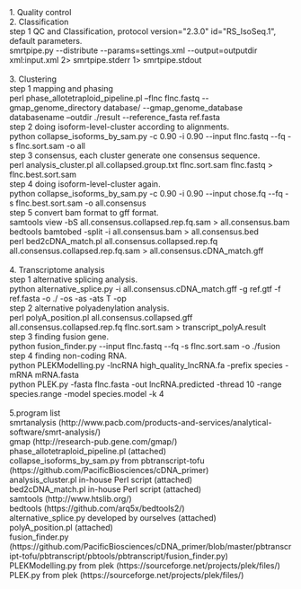 <style class="fox_global_style"> div.fox_html_content { line-height: 1.5;} /* 一些默认样式 */ blockquote { margin-Top: 0px; margin-Bottom: 0px; margin-Left: 0.5em } ol, ul { margin-Top: 0px; margin-Bottom: 0px; list-style-position: inside; } p { margin-Top: 0px; margin-Bottom: 0px } </style><span style="background-color: rgba(0, 0, 0, 0);">1. Quality control <br>2. Classification <br>step 1 QC and Classification, protocol version="2.3.0" id="RS_IsoSeq.1", default parameters. <br>smrtpipe.py --distribute --params=settings.xml --output=outputdir xml:input.xml 2&gt; smrtpipe.stderr 1&gt; smrtpipe.stdout <br> <br>3. Clustering <br>step 1 mapping and phasing <br> perl phase_allotetraploid_pipeline.pl –flnc flnc.fastq --gmap_genome_directory database/ --gmap_genome_database databasename –outdir ./result --reference_fasta ref.fasta <br>step 2 doing isoform-level-cluster according to alignments. <br> python collapse_isoforms_by_sam.py -c 0.90 -i 0.90 --input flnc.fastq --fq -s flnc.sort.sam -o all <br>step 3 consensus, each cluster generate one consensus sequence. <br> perl analysis_cluster.pl all.collapsed.group.txt flnc.sort.sam flnc.fastq &gt; flnc.best.sort.sam <br>step 4 doing isoform-level-cluster again. <br> python collapse_isoforms_by_sam.py -c 0.90 -i 0.90 --input chose.fq --fq -s flnc.best.sort.sam -o all.consensus <br>step 5 convert bam format to gff format. <br> samtools view -bS all.consensus.collapsed.rep.fq.sam &gt; all.consensus.bam <br> bedtools bamtobed -split -i all.consensus.bam &gt; all.consensus.bed <br> perl bed2cDNA_match.pl all.consensus.collapsed.rep.fq all.consensus.collapsed.rep.fq.sam &gt; all.consensus.cDNA_match.gff <br> <br>4. Transcriptome analysis <br>step 1 alternative splicing analysis. <br> python alternative_splice.py -i all.consensus.cDNA_match.gff -g ref.gtf -f ref.fasta -o ./ -os -as -ats T -op <br>step 2 alternative polyadenylation analysis. <br> perl polyA_position.pl all.consensus.collapsed.gff all.consensus.collapsed.rep.fq flnc.sort.sam &gt; transcript_polyA.result <br>step 3 finding fusion gene. <br>python fusion_finder.py --input flnc.fastq --fq -s flnc.sort.sam -o ./fusion <br>step 4 finding non-coding RNA. <br> python PLEKModelling.py -lncRNA high_quality_lncRNA.fa -prefix species -mRNA mRNA.fasta <br> python PLEK.py -fasta flnc.fasta -out lncRNA.predicted -thread 10 -range species.range -model species.model -k 4 <br> <br>5.program list <br>smrtanalysis (http://www.pacb.com/products-and-services/analytical-software/smrt-analysis/) <br>gmap (http://research-pub.gene.com/gmap/) <br>phase_allotetraploid_pipeline.pl (attached) <br>collapse_isoforms_by_sam.py from pbtranscript-tofu (https://github.com/PacificBiosciences/cDNA_primer) <br>analysis_cluster.pl in-house Perl script (attached) <br>bed2cDNA_match.pl in-house Perl script (attached) <br>samtools (http://www.htslib.org/) <br>bedtools (https://github.com/arq5x/bedtools2/) <br>alternative_splice.py developed by ourselves (attached) <br>polyA_position.pl (attached) <br>fusion_finder.py (https://github.com/PacificBiosciences/cDNA_primer/blob/master/pbtranscript-tofu/pbtranscript/pbtools/pbtranscript/fusion_finder.py) <br>PLEKModelling.py from plek (https://sourceforge.net/projects/plek/files/) <br>PLEK.py from plek (https://sourceforge.net/projects/plek/files/)&nbsp;<br></span>
